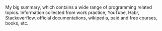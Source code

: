 My big summary, which contains a wide range of programming related topics. Information collected from work practice, YouTube, Habr, Stackoverflow, official documentations, wikipedia, paid and free courses, books, etc.